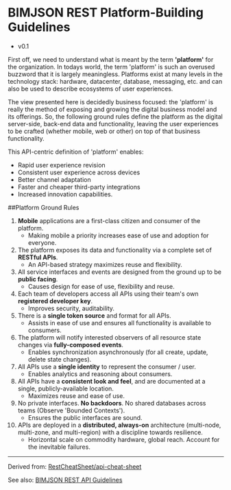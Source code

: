 # BIMJSON REST Platform-Building Guidelines

* v0.1

First off, we need to understand what is meant by the term **'platform'** for the organization.
In todays world, the term 'platform' is such an overused buzzword that it is largely meaningless.
Platforms exist at many levels in the technology stack: hardware, datacenter, database,
messaging, etc. and can also be used to describe ecosystems of user experiences.

The view presented here is decidedly business focused: the 'platform' is really the method
of exposing and growing the digital business model and its offerings. So, the following ground rules
define the platform as the digital server-side, back-end data and functionality, leaving the user
experiences to be crafted (whether mobile, web or other) on top of that business functionality.

This API-centric definition of 'platform' enables:

* Rapid user experience revision
* Consistent user experience across devices
* Better channel adaptation
* Faster and cheaper third-party integrations
* Increased innovation capabilities.

##Platform Ground Rules

1. **Mobile** applications are a first-class citizen and consumer of the platform.
	* Making mobile a priority increases ease of use and adoption for everyone.
1. The platform exposes its data and functionality via a complete set of **RESTful APIs**.
	* An API-based strategy maximizes reuse and flexibility.
1. All service interfaces and events are designed from the ground up to be **public facing**.
	* Causes design for ease of use, flexibility and reuse.
1. Each team of developers access all APIs using their team's own **registered developer key**.
	* Improves security, auditability.
1. There is a **single token source** and format for all APIs.
	* Assists in ease of use and ensures all functionality is available to consumers.
1. The platform will notify interested observers of all resource state changes via **fully-composed events**.
	* Enables synchronization asynchronously (for all create, update, delete state changes).
1. All APIs use a **single identity** to represent the consumer / user.
	* Enables analytics and reasoning about consumers.
1. All APIs have a **consistent look and feel**, and are documented at a single, publicly-available location.
	* Maximizes reuse and ease of use.
1. No private interfaces. **No backdoors**. No shared databases across teams (Observe 'Bounded Contexts').
	* Ensures the public interfaces are sound.
1. APIs are deployed in a **distributed, always-on** architecture (multi-node, multi-zone, and multi-region) with a discipline towards resilience.
	* Horizontal scale on commodity hardware, global reach. Account for the inevitable failures.

______

Derived from: [RestCheatSheet/api-cheat-sheet](https://github.com/RestCheatSheet/api-cheat-sheet#api-design-cheat-sheet)

See also: [BIMJSON REST API Guidelines](https://github.com/vdubya/BIMJSON/blob/master/BIMJSON-REST-API-Guidelines.md)
